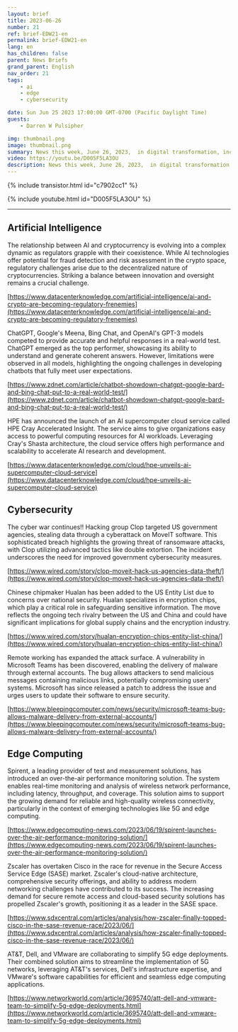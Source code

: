 ```yaml
---
layout: brief
title: 2023-06-26
number: 21
ref: brief-EDW21-en
permalink: brief-EDW21-en
lang: en
has_children: false
parent: News Briefs
grand_parent: English
nav_order: 21
tags:
    - ai
    - edge
    - cybersecurity

date: Sun Jun 25 2023 17:00:00 GMT-0700 (Pacific Daylight Time)
guests:
    - Darren W Pulsipher

img: thumbnail.png
image: thumbnail.png
summary: News this week, June 26, 2023,  in digital transformation, including increased attacks in the cyber war, everyone jumping onto the generative AI bandwagon, and virtualized radio area networks.
video: https://youtu.be/D005F5LA3OU
description: News this week, June 26, 2023,  in digital transformation, including increased attacks in the cyber war, everyone jumping onto the generative AI bandwagon, and virtualized radio area networks.
---
```


{% include transistor.html id="c7902cc1" %}



{% include youtube.html id="D005F5LA3OU" %}

---

## Artificial Intelligence

The relationship between AI and cryptocurrency is evolving into a complex dynamic as regulators grapple with their coexistence. While AI technologies offer potential for fraud detection and risk assessment in the crypto space, regulatory challenges arise due to the decentralized nature of cryptocurrencies. Striking a balance between innovation and oversight remains a crucial challenge.

[https://www.datacenterknowledge.com/artificial-intelligence/ai-and-crypto-are-becoming-regulatory-frenemies](https://www.datacenterknowledge.com/artificial-intelligence/ai-and-crypto-are-becoming-regulatory-frenemies)

ChatGPT, Google's Meena, Bing Chat, and OpenAI's GPT-3 models competed to provide accurate and helpful responses in a real-world test. ChatGPT emerged as the top performer, showcasing its ability to understand and generate coherent answers. However, limitations were observed in all models, highlighting the ongoing challenges in developing chatbots that fully meet user expectations.

[https://www.zdnet.com/article/chatbot-showdown-chatgpt-google-bard-and-bing-chat-put-to-a-real-world-test/](https://www.zdnet.com/article/chatbot-showdown-chatgpt-google-bard-and-bing-chat-put-to-a-real-world-test/)

HPE has announced the launch of an AI supercomputer cloud service called HPE Cray Accelerated Insight. The service aims to give organizations easy access to powerful computing resources for AI workloads. Leveraging Cray's Shasta architecture, the cloud service offers high performance and scalability to accelerate AI research and development.

[https://www.datacenterknowledge.com/cloud/hpe-unveils-ai-supercomputer-cloud-service](https://www.datacenterknowledge.com/cloud/hpe-unveils-ai-supercomputer-cloud-service)

## Cybersecurity

The cyber war continues!! Hacking group Clop targeted US government agencies, stealing data through a cyberattack on MoveIT software. This sophisticated breach highlights the growing threat of ransomware attacks, with Clop utilizing advanced tactics like double extortion. The incident underscores the need for improved government cybersecurity measures.

[https://www.wired.com/story/clop-moveit-hack-us-agencies-data-theft/](https://www.wired.com/story/clop-moveit-hack-us-agencies-data-theft/)

Chinese chipmaker Hualan has been added to the US Entity List due to concerns over national security. Hualan specializes in encryption chips, which play a critical role in safeguarding sensitive information. The move reflects the ongoing tech rivalry between the US and China and could have significant implications for global supply chains and the encryption industry.

[https://www.wired.com/story/hualan-encryption-chips-entity-list-china/](https://www.wired.com/story/hualan-encryption-chips-entity-list-china/)

Remote working has expanded the attack surface. A vulnerability in Microsoft Teams has been discovered, enabling the delivery of malware through external accounts. The bug allows attackers to send malicious messages containing malicious links, potentially compromising users' systems. Microsoft has since released a patch to address the issue and urges users to update their software to ensure security.

[https://www.bleepingcomputer.com/news/security/microsoft-teams-bug-allows-malware-delivery-from-external-accounts/](https://www.bleepingcomputer.com/news/security/microsoft-teams-bug-allows-malware-delivery-from-external-accounts/)

## Edge Computing

Spirent, a leading provider of test and measurement solutions, has introduced an over-the-air performance monitoring solution. The system enables real-time monitoring and analysis of wireless network performance, including latency, throughput, and coverage. This solution aims to support the growing demand for reliable and high-quality wireless connectivity, particularly in the context of emerging technologies like 5G and edge computing.

[https://www.edgecomputing-news.com/2023/06/19/spirent-launches-over-the-air-performance-monitoring-solution/](https://www.edgecomputing-news.com/2023/06/19/spirent-launches-over-the-air-performance-monitoring-solution/)

Zscaler has overtaken Cisco in the race for revenue in the Secure Access Service Edge (SASE) market. Zscaler's cloud-native architecture, comprehensive security offerings, and ability to address modern networking challenges have contributed to its success. The increasing demand for secure remote access and cloud-based security solutions has propelled Zscaler's growth, positioning it as a leader in the SASE space.

[https://www.sdxcentral.com/articles/analysis/how-zscaler-finally-topped-cisco-in-the-sase-revenue-race/2023/06/](https://www.sdxcentral.com/articles/analysis/how-zscaler-finally-topped-cisco-in-the-sase-revenue-race/2023/06/)

AT&T, Dell, and VMware are collaborating to simplify 5G edge deployments. Their combined solution aims to streamline the implementation of 5G networks, leveraging AT&T's services, Dell's infrastructure expertise, and VMware's software capabilities for efficient and seamless edge computing applications.

[https://www.networkworld.com/article/3695740/att-dell-and-vmware-team-to-simplify-5g-edge-deployments.html](https://www.networkworld.com/article/3695740/att-dell-and-vmware-team-to-simplify-5g-edge-deployments.html)



